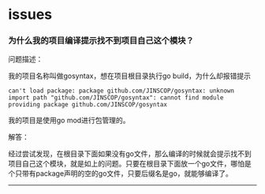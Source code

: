 # issues

### 为什么我的项目编译提示找不到项目自己这个模块？
问题描述：

我的项目名称叫做gosyntax，想在项目根目录执行go build，为什么却报错提示
```cassandraql
can't load package: package github.com/JINSCOP/gosyntax: unknown import path "github.com/JINSCOP/gosyntax": cannot find module providing package github.com/JINSCOP/gosyntax

```
我的项目是使用go mod进行包管理的。

解答：

经过尝试发现，在根目录下面如果没有go文件，那么编译的时候就会提示找不到项目自己这个模块，就是如上的问题。只要在根目录下面放一个go文件，哪怕是个只带有package声明的空的go文件，只要后缀名是go，就能够编译了。

---